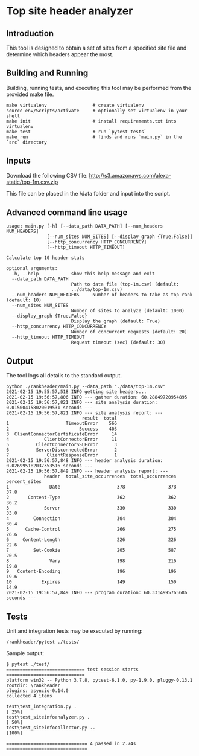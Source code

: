 # Top site header analyzer

## Introduction

This tool is designed to obtain a set of sites from a specified site file and determine which headers appear the most.

## Building and Running

Building, running tests, and executing this tool may be performed from the provided make file.

```
make virtualenv                 # create virtualenv
source env/Scripts/activate     # optionally set virtualenv in your shell
make init                       # install requirements.txt into virtualenv
make test                       # run `pytest tests`
make run                        # finds and runs `main.py` in the `src` directory 
```

## Inputs

Download the following CSV file: http://s3.amazonaws.com/alexa-static/top-1m.csv.zip

This file can be placed in the /data folder and input into the script.

## Advanced command line usage

```
usage: main.py [-h] [--data_path DATA_PATH] [--num_headers NUM_HEADERS]
               [--num_sites NUM_SITES] [--display_graph {True,False}]
               [--http_concurrency HTTP_CONCURRENCY]
               [--http_timeout HTTP_TIMEOUT]

Calculate top 10 header stats

optional arguments:
  -h, --help            show this help message and exit
  --data_path DATA_PATH
                        Path to data file (top-1m.csv) (default:
                        ../data/top-1m.csv)
  --num_headers NUM_HEADERS     Number of headers to take as top rank (default: 10)
  --num_sites NUM_SITES
                        Number of sites to analyze (default: 1000)
  --display_graph {True,False}
                        Display the graph (default: True)
  --http_concurrency HTTP_CONCURRENCY
                        Number of concurrent requests (default: 20)
  --http_timeout HTTP_TIMEOUT
                        Request timeout (sec) (default: 30)

```

## Output

The tool logs all details to the standard output.

```
python ./rankheader/main.py --data_path "./data/top-1m.csv"
2021-02-15 19:55:57,518 INFO getting site headers...
2021-02-15 19:56:57,806 INFO --- gather duration: 60.28849720954895
2021-02-15 19:56:57,821 INFO --- site analysis duration: 0.015004158020019531 seconds ---
2021-02-15 19:56:57,821 INFO --- site analysis report: ---
                            result  total
1                     TimeoutError    566
2                          Success    403
3  ClientConnectorCertificateError     14
4             ClientConnectorError     11
5          ClientConnectorSSLError      3
6          ServerDisconnectedError      2
7              ClientResponseError      1
2021-02-15 19:56:57,848 INFO --- header analysis duration: 0.026995182037353516 seconds ---
2021-02-15 19:56:57,849 INFO --- header analysis report: ---
              header  total_site_occurrences  total_occurrences  percent_sites
1               Date                     378                378           37.8
2       Content-Type                     362                362           36.2
3             Server                     330                330           33.0
4         Connection                     304                304           30.4
5      Cache-Control                     266                275           26.6
6     Content-Length                     226                226           22.6
7         Set-Cookie                     205                587           20.5
8               Vary                     198                216           19.8
9   Content-Encoding                     196                196           19.6
10           Expires                     149                150           14.9
2021-02-15 19:56:57,849 INFO --- program duration: 60.3314995765686 seconds ---

```

## Tests

Unit and integration tests may be executed by running:
```
/rankheader/pytest ./tests/
```

Sample output:
```
$ pytest ./test/
============================= test session starts =============================
platform win32 -- Python 3.7.8, pytest-6.1.0, py-1.9.0, pluggy-0.13.1
rootdir: \rankheader
plugins: asyncio-0.14.0
collected 4 items

test\test_integration.py .                                               [ 25%]
test\test_siteinfoanalyzer.py .                                          [ 50%]
test\test_siteinfocollector.py ..                                        [100%]

============================== 4 passed in 2.74s ==============================
```